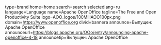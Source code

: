 type=brand
home=home
search=search
selectedlang=ru
language=Language
name=Apache OpenOffice
tagline=The Free and Open Productivity Suite
logo=AOO_logos/100MillAOO100px.png
domain=https://www.openoffice.org
divid=bannera
announce=Выпущен: Apache OpenOffice
announceurl=https://blogs.apache.org/OOo/entry/announcing-apache-openoffice-4-18
announcetip=Выпущен: Apache OpenOffice
~~~~~~
